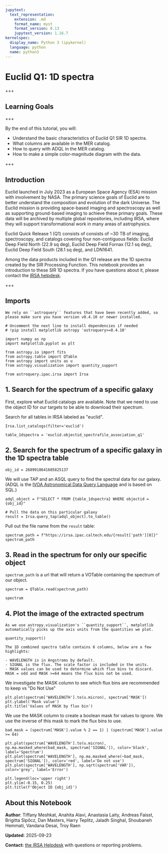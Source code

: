 ```yaml
---
jupytext:
  text_representation:
    extension: .md
    format_name: myst
    format_version: 0.13
    jupytext_version: 1.16.7
kernelspec:
  display_name: Python 3 (ipykernel)
  language: python
  name: python3
---
```


# Euclid Q1: 1D spectra

+++

## Learning Goals

+++

By the end of this tutorial, you will:
- Understand the basic characteristics of Euclid Q1 SIR 1D spectra.
- What columns are available in the MER catalog.
- How to query with ADQL in the MER catalog.
- How to make a simple color-magnitude diagram with the data.

+++

## Introduction

Euclid launched in July 2023 as a European Space Agency (ESA) mission with involvement by NASA.
The primary science goals of Euclid are to better understand the composition and evolution of the dark Universe.
The Euclid mission is providing space-based imaging and spectroscopy as well as supporting ground-based imaging to achieve these primary goals.
These data will be archived by multiple global repositories, including IRSA, where they will support transformational work in many areas of astrophysics.

Euclid Quick Release 1 (Q1) consists of consists of ~30 TB of imaging, spectroscopy, and catalogs covering four non-contiguous fields:
Euclid Deep Field North (22.9 sq deg), Euclid Deep Field Fornax (12.1 sq deg), Euclid Deep Field South (28.1 sq deg), and LDN1641.

Among the data products included in the Q1 release are the 1D spectra created by the SIR Processing Function.
This notebook provides an introduction to these SIR 1D spectra.
If you have questions about it, please contact the [IRSA helpdesk](https://irsa.ipac.caltech.edu/docs/help_desk.html).

+++

## Imports

```{important}
We rely on ``astroquery`` features that have been recently added, so please make sure you have version v0.4.10 or newer installed.
```

```{code-cell} ipython3
# Uncomment the next line to install dependencies if needed
# !pip install matplotlib astropy 'astroquery>=0.4.10'
```

```{code-cell} ipython3
import numpy as np
import matplotlib.pyplot as plt

from astropy.io import fits
from astropy.table import QTable
from astropy import units as u
from astropy.visualization import quantity_support

from astroquery.ipac.irsa import Irsa
```

## 1. Search for the spectrum of a specific galaxy

First, explore what Euclid catalogs are available. Note that we need to use the object ID for our targets to be able to download their spectrum.

Search for all tables in IRSA labeled as "euclid".

```{code-cell} ipython3
Irsa.list_catalogs(filter='euclid')
```

```{code-cell} ipython3
table_1dspectra = 'euclid.objectid_spectrafile_association_q1'
```

## 2. Search for the spectrum of a specific galaxy in the 1D spectra table

```{code-cell} ipython3
obj_id = 2689918641685825137
```

We will use TAP and an ASQL query to find the spectral data for our galaxy. (ADQL is the [IVOA Astronomical Data Query Language](https://www.ivoa.net/documents/latest/ADQL.html) and is based on SQL.)

```{code-cell} ipython3
adql_object = f"SELECT * FROM {table_1dspectra} WHERE objectid = {obj_id}"

# Pull the data on this particular galaxy
result = Irsa.query_tap(adql_object).to_table()
```

Pull out the file name from the ``result`` table:

```{code-cell} ipython3
spectrum_path = f"https://irsa.ipac.caltech.edu/{result['path'][0]}"
spectrum_path
```

## 3. Read in the spectrum for only our specific object

`spectrum_path` is a url that will return a VOTable containing the spectrum of our object.

```{code-cell} ipython3
spectrum = QTable.read(spectrum_path)
```

```{code-cell} ipython3
spectrum
```

## 4. Plot the image of the extracted spectrum

```{tip}
As we use astropy.visualization's ``quantity_support``, matplotlib automatically picks up the axis units from the quantities we plot.
```

```{code-cell} ipython3
quantity_support()
```

```{note}
The 1D combined spectra table contains 6 columns, below are a few highlights:

- WAVELENGTH is in Angstroms by default.
- SIGNAL is the flux. The scale factor is included in the units.
- MASK values can be used to determine which flux bins to discard. MASK = odd and MASK >=64 means the flux bins not be used.
```

We investigate the MASK column to see which flux bins are recommended to keep vs "Do Not Use"

```{code-cell} ipython3
plt.plot(spectrum['WAVELENGTH'].to(u.micron), spectrum['MASK'])
plt.ylabel('Mask value')
plt.title('Values of MASK by flux bin')
```

We use the MASK column to create a boolean mask for values to ignore. We use the inverse of this mask to mark the flux bins to use.

```{code-cell} ipython3
bad_mask = (spectrum['MASK'].value % 2 == 1) | (spectrum['MASK'].value >= 64)

plt.plot(spectrum['WAVELENGTH'].to(u.micron), np.ma.masked_where(bad_mask, spectrum['SIGNAL']), color='black', label='Spectrum')
plt.plot(spectrum['WAVELENGTH'], np.ma.masked_where(~bad_mask, spectrum['SIGNAL']), color='red', label='Do not use')
plt.plot(spectrum['WAVELENGTH'], np.sqrt(spectrum['VAR']), color='grey', label='Error')

plt.legend(loc='upper right')
plt.ylim(-0.15, 0.25)
plt.title(f'Object ID {obj_id}')
```

## About this Notebook

**Author**: Tiffany Meshkat, Anahita Alavi, Anastasia Laity, Andreas Faisst, Brigitta Sipőcz, Dan Masters, Harry Teplitz, Jaladh Singhal, Shoubaneh Hemmati, Vandana Desai, Troy Raen

**Updated**: 2025-09-23

**Contact:** [the IRSA Helpdesk](https://irsa.ipac.caltech.edu/docs/help_desk.html) with questions or reporting problems.

